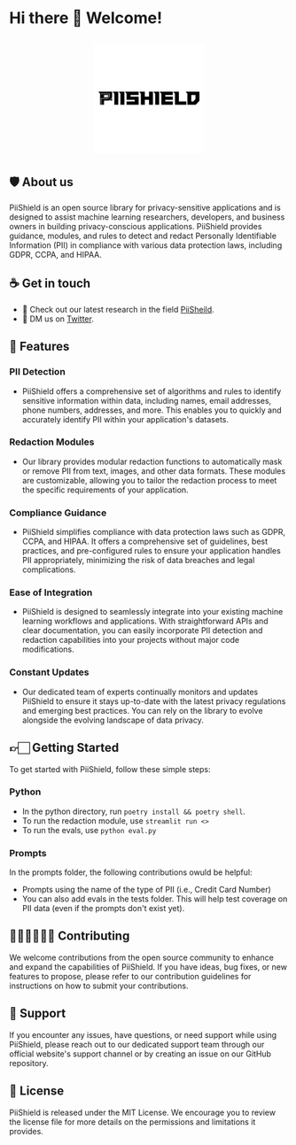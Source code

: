 # Hi there :wave: Welcome! <p align="center"> <img src="https://github.com/nomandlander/PIIShield/blob/main/docs/gallery/PIIShield_White.jpg" alt="PIIShield Logo" width="200"> </p>
## 🛡️ About us 
PiiShield is an open source library for privacy-sensitive applications and is designed to assist machine learning researchers, developers, and business owners in building privacy-conscious applications. PiiShield provides guidance, modules, and rules to detect and redact Personally Identifiable Information (PII) in compliance with various data protection laws, including GDPR, CCPA, and HIPAA.

## :coffee: Get in touch 
- 🧐 Check out our latest research in the field [PiiSheild](https://www.piishield.org/).
- 💬 DM us on [Twitter](https://https://twitter.com/yi_ding).


## 🔖 Features 
### PII Detection
- PiiShield offers a comprehensive set of algorithms and rules to identify sensitive information within data, including names, email addresses, phone numbers, addresses, and more. This enables you to quickly and accurately identify PII within your application's datasets.

### Redaction Modules
- Our library provides modular redaction functions to automatically mask or remove PII from text, images, and other data formats. These modules are customizable, allowing you to tailor the redaction process to meet the specific requirements of your application.

### Compliance Guidance
- PiiShield simplifies compliance with data protection laws such as GDPR, CCPA, and HIPAA. It offers a comprehensive set of guidelines, best practices, and pre-configured rules to ensure your application handles PII appropriately, minimizing the risk of data breaches and legal complications.

### Ease of Integration
- PiiShield is designed to seamlessly integrate into your existing machine learning workflows and applications. With straightforward APIs and clear documentation, you can easily incorporate PII detection and redaction capabilities into your projects without major code modifications.

### Constant Updates
- Our dedicated team of experts continually monitors and updates PiiShield to ensure it stays up-to-date with the latest privacy regulations and emerging best practices. You can rely on the library to evolve alongside the evolving landscape of data privacy.

## 👉🏻 Getting Started
To get started with PiiShield, follow these simple steps:

### Python
- In the python directory, run `poetry install && poetry shell`. 
- To run the redaction module, use `streamlit run <>`
- To run the evals, use `python eval.py`

### Prompts

In the prompts folder, the following contributions owuld be helpful:
-  Prompts using the name of the type of PII (i.e., Credit Card Number)
-  You can also add evals in the tests folder. This will help test coverage on PII data (even if the prompts don't exist yet).


## 👨🏻‍💻👩🏻‍💻 Contributing
We welcome contributions from the open source community to enhance and expand the capabilities of PiiShield. If you have ideas, bug fixes, or new features to propose, please refer to our contribution guidelines for instructions on how to submit your contributions.

## 🤗 Support
If you encounter any issues, have questions, or need support while using PiiShield, please reach out to our dedicated support team through our official website's support channel or by creating an issue on our GitHub repository.

## 🪪 License
PiiShield is released under the MIT License. We encourage you to review the license file for more details on the permissions and limitations it provides.
